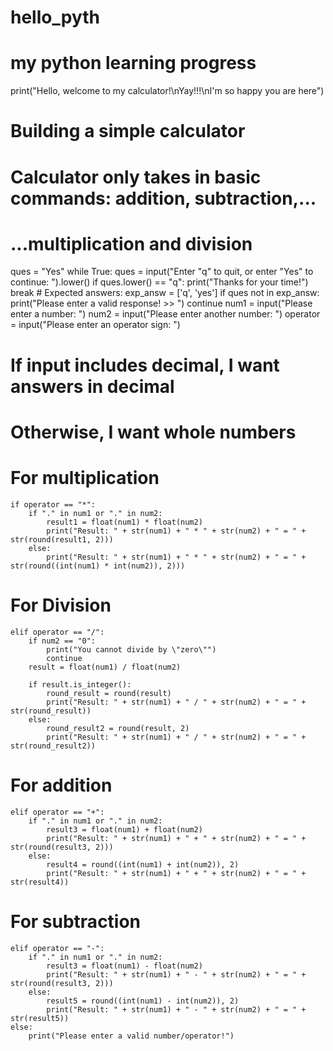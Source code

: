 # hello_pyth
# my python learning progress
print("Hello, welcome to my calculator!\nYay!!!\nI'm so happy you are here")

# Building a simple calculator
# Calculator only takes in basic commands: addition, subtraction,...
# ...multiplication and division

ques = "Yes"
while True:
    ques = input("Enter \"q\" to quit, or enter \"Yes\" to continue: ").lower()
    if ques.lower() == "q":
        print("Thanks for your time!")
        break
    # Expected answers:
    exp_answ = ['q', 'yes']
    if ques not in exp_answ:
        print("Please enter a valid response! >> ")
        continue
    num1 = input("Please enter a number: ")
    num2 = input("Please enter another number: ")
    operator = input("Please enter an operator sign: ")
 
# If input includes decimal, I want answers in decimal
# Otherwise, I want whole numbers
    
# For multiplication
    if operator == "*":
        if "." in num1 or "." in num2:
            result1 = float(num1) * float(num2)
            print("Result: " + str(num1) + " * " + str(num2) + " = " + str(round(result1, 2)))
        else:
            print("Result: " + str(num1) + " * " + str(num2) + " = " + str(round((int(num1) * int(num2)), 2)))
# For Division
    elif operator == "/":
        if num2 == "0":
            print("You cannot divide by \"zero\"")
            continue
        result = float(num1) / float(num2)

        if result.is_integer():
            round_result = round(result)
            print("Result: " + str(num1) + " / " + str(num2) + " = " + str(round_result))
        else:
            round_result2 = round(result, 2)
            print("Result: " + str(num1) + " / " + str(num2) + " = " + str(round_result2))
# For addition
    elif operator == "+":
        if "." in num1 or "." in num2:
            result3 = float(num1) + float(num2)
            print("Result: " + str(num1) + " + " + str(num2) + " = " + str(round(result3, 2)))
        else:
            result4 = round((int(num1) + int(num2)), 2)
            print("Result: " + str(num1) + " + " + str(num2) + " = " + str(result4))
# For subtraction
    elif operator == "-":
        if "." in num1 or "." in num2:
            result3 = float(num1) - float(num2)
            print("Result: " + str(num1) + " - " + str(num2) + " = " + str(round(result3, 2)))
        else:
            result5 = round((int(num1) - int(num2)), 2)
            print("Result: " + str(num1) + " - " + str(num2) + " = " + str(result5))
    else:
        print("Please enter a valid number/operator!")

